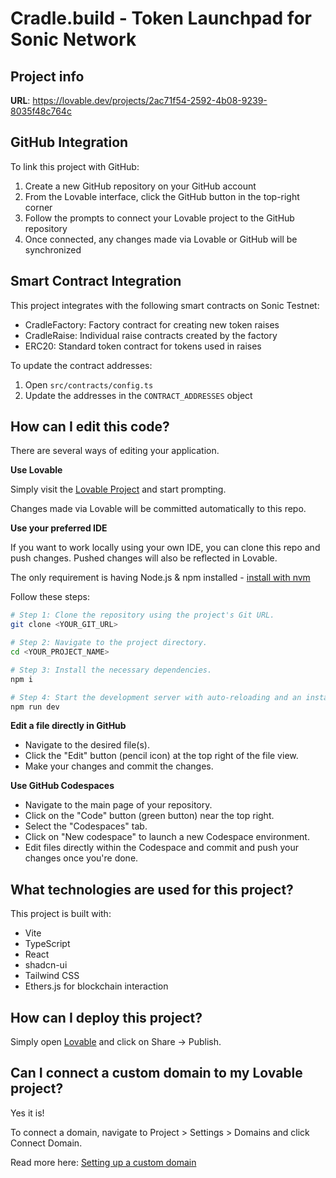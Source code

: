 
# Cradle.build - Token Launchpad for Sonic Network

## Project info

**URL**: https://lovable.dev/projects/2ac71f54-2592-4b08-9239-8035f48c764c

## GitHub Integration

To link this project with GitHub:

1. Create a new GitHub repository on your GitHub account
2. From the Lovable interface, click the GitHub button in the top-right corner
3. Follow the prompts to connect your Lovable project to the GitHub repository
4. Once connected, any changes made via Lovable or GitHub will be synchronized

## Smart Contract Integration

This project integrates with the following smart contracts on Sonic Testnet:
- CradleFactory: Factory contract for creating new token raises
- CradleRaise: Individual raise contracts created by the factory
- ERC20: Standard token contract for tokens used in raises

To update the contract addresses:
1. Open `src/contracts/config.ts`
2. Update the addresses in the `CONTRACT_ADDRESSES` object

## How can I edit this code?

There are several ways of editing your application.

**Use Lovable**

Simply visit the [Lovable Project](https://lovable.dev/projects/2ac71f54-2592-4b08-9239-8035f48c764c) and start prompting.

Changes made via Lovable will be committed automatically to this repo.

**Use your preferred IDE**

If you want to work locally using your own IDE, you can clone this repo and push changes. Pushed changes will also be reflected in Lovable.

The only requirement is having Node.js & npm installed - [install with nvm](https://github.com/nvm-sh/nvm#installing-and-updating)

Follow these steps:

```sh
# Step 1: Clone the repository using the project's Git URL.
git clone <YOUR_GIT_URL>

# Step 2: Navigate to the project directory.
cd <YOUR_PROJECT_NAME>

# Step 3: Install the necessary dependencies.
npm i

# Step 4: Start the development server with auto-reloading and an instant preview.
npm run dev
```

**Edit a file directly in GitHub**

- Navigate to the desired file(s).
- Click the "Edit" button (pencil icon) at the top right of the file view.
- Make your changes and commit the changes.

**Use GitHub Codespaces**

- Navigate to the main page of your repository.
- Click on the "Code" button (green button) near the top right.
- Select the "Codespaces" tab.
- Click on "New codespace" to launch a new Codespace environment.
- Edit files directly within the Codespace and commit and push your changes once you're done.

## What technologies are used for this project?

This project is built with:

- Vite
- TypeScript
- React
- shadcn-ui
- Tailwind CSS
- Ethers.js for blockchain interaction

## How can I deploy this project?

Simply open [Lovable](https://lovable.dev/projects/2ac71f54-2592-4b08-9239-8035f48c764c) and click on Share -> Publish.

## Can I connect a custom domain to my Lovable project?

Yes it is!

To connect a domain, navigate to Project > Settings > Domains and click Connect Domain.

Read more here: [Setting up a custom domain](https://docs.lovable.dev/tips-tricks/custom-domain#step-by-step-guide)
